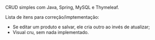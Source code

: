 CRUD simples com Java, Spring, MySQL e Thymeleaf.

Lista de itens para correção/imptementação:

- Se editar um produto e salvar, ele cria outro ao invés de atualizar;
- Visual cru, sem nada implementado.